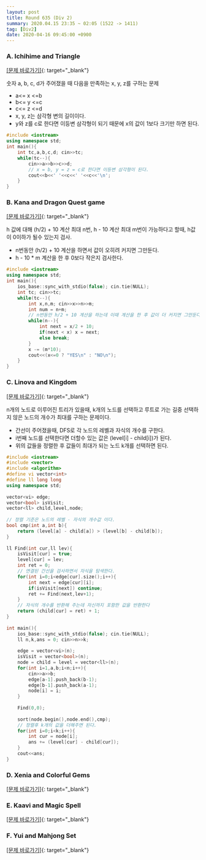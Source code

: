 ```yaml
---
layout: post
title: Round 635 (Div 2)
summary: 2020.04.15 23:35 ~ 02:05 (1522 -> 1411)
tag: [Div2]
date: 2020-04-16 09:45:00 +0900
---
```


### A. Ichihime and Triangle
[[문제 바로가기]](https://codeforces.com/contest/1337/problem/A){: target="\_blank"}

숫자 a, b, c, d가 주어졌을 때 다음을 만족하는 x, y, z를 구하는 문제
* a<= x <=b
* b<= y <=c
* c<= z <=d
* x, y, z는 삼각형 변의 길이이다.
* y와 z를 c로 한다면 이등변 삼각형이 되기 때문에 x의 값이 1보다 크기만 하면 된다.

```c++
#include <iostream>
using namespace std;
int main(){
	int tc,a,b,c,d; cin>>tc;
	while(tc--){
		cin>>a>>b>>c>>d;
		// x = b, y = z = c로 한다면 이등변 삼각형이 된다.
		cout<<b<<' '<<c<<' '<<c<<'\n';
	}
}
```

### B. Kana and Dragon Quest game
[[문제 바로가기]](https://codeforces.com/contest/1337/problem/B){: target="\_blank"}

h 값에 대해 (h/2) + 10 계산 최대 n번, h - 10 계산 최대 m번이 가능하다고 할때, h값이 0이하가 될수 있는지 검사.

* n번동안 (h/2) + 10 계산을 하면서 값이 오히려 커지면 그만둔다.
* h - 10 * m 계산을 한 후 0보다 작은지 검사한다.

```c++
#include <iostream>
using namespace std;
int main(){
	ios_base::sync_with_stdio(false); cin.tie(NULL);
	int tc; cin>>tc;
	while(tc--){
		int x,n,m; cin>>x>>n>>m;
		int num = n+m;
		// n번동안 h/2 + 10 계산을 하는데 이때 계산을 한 후 값이 더 커지면 그만둔다.
		while(n--){
			int next = x/2 + 10;
			if(next < x) x = next;
			else break;
		}
		x -= (m*10);
		cout<<(x<=0 ? "YES\n" : "NO\n");
	}
}
```

### C. Linova and Kingdom 
[[문제 바로가기]](https://codeforces.com/contest/1337/problem/C){: target="\_blank"}

n개의 노드로 이루어진 트리가 있을때, k개의 노드를 선택하고 루트로 가는 길중 선택하지 않은 노드의 개수가 최대를 구하는 문제이다.

* 간선이 주어졌을때, DFS로 각 노드의 레벨과 자식의 개수를 구한다.
* i번째 노드를 선택한다면 더할수 있는 값은 (level[i] - child[i])가 된다.
* 위의 값들을 정렬한 후 값들이 최대가 되는 노드 k개를 선택하면 된다.

```c++
#include <iostream>
#include <vector>
#include <algorithm>
#define vi vector<int>
#define ll long long
using namespace std;
 
vector<vi> edge;
vector<bool> isVisit;
vector<ll> child,level,node;
 
// 정렬 기준은 노드의 레벨 - 자식의 개수값 이다.
bool cmp(int a,int b){
	return (level[a] - child[a]) > (level[b] - child[b]);
}
 
ll Find(int cur,ll lev){
	isVisit[cur] = true;
	level[cur] = lev;
	int ret = 0;
	// 연결된 간선을 검사하면서 자식을 탐색한다.
	for(int i=0;i<edge[cur].size();i++){
		int next = edge[cur][i];
		if(isVisit[next]) continue;
		ret += Find(next,lev+1);
	}	
	// 자식의 개수를 반환해 주는데 자신까지 포함한 값을 반환한다
	return (child[cur] = ret) + 1;
}
 
int main(){
	ios_base::sync_with_stdio(false); cin.tie(NULL);
	ll n,k,ans = 0; cin>>n>>k;
	
	edge = vector<vi>(n);
	isVisit = vector<bool>(n);
	node = child = level = vector<ll>(n);
	for(int i=1,a,b;i<n;i++){
		cin>>a>>b;
		edge[a-1].push_back(b-1);
		edge[b-1].push_back(a-1);
		node[i] = i;
	}
 
	Find(0,0);
	
	sort(node.begin(),node.end(),cmp);
	// 정렬후 k개의 값을 더해주면 된다.
	for(int i=0;i<k;i++){
		int cur = node[i];
		ans += (level[cur] - child[cur]);	
	}
	cout<<ans;
}
```

### D. Xenia and Colorful Gems
[[문제 바로가기]](https://codeforces.com/contest/1337/problem/D){: target="\_blank"}

### E. Kaavi and Magic Spell
[[문제 바로가기]](https://codeforces.com/contest/1337/problem/E){: target="\_blank"}

### F. Yui and Mahjong Set 
[[문제 바로가기]](https://codeforces.com/contest/1337/problem/F){: target="\_blank"}
